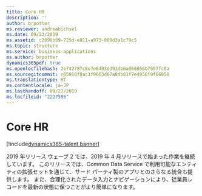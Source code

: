 ```yaml
---
title: Core HR
description: ''
author: brpotter
ms.reviewer: andreabichsel
ms.date: 09/23/2019
ms.assetid: c2096b69-725d-e911-a973-000d3a1c79c5
ms.topic: structure
ms.service: business-applications
ms.author: brpotter
dynamics365pdf: true
ms.openlocfilehash: 2e742787c8e7e6493d391db6a066056b7957fc0a
ms.sourcegitcommit: c65910f8ac1f9063d67a8db01f7e4956f9f66958
ms.translationtype: HT
ms.contentlocale: ja-JP
ms.lasthandoff: 09/27/2019
ms.locfileid: "2227595"
---
```

# <a name="core-hr"></a>Core HR

[!include[dynamics365-talent banner](../includes/dynamics365-talent.md)]

<!--structure start-->
2019 年リリース ウェーブ 2 では、2019 年 4 月リリースで始まった作業を継続しています。 このリリースでは、Common Data Service で利用可能なエンティティの拡張セットを通じて、サード パーティ製のアプリとのさらなる統合も提供します。 また、合理化されたデータ入力とナビゲーションにより、従業員レコードを最新の状態に保つことがより簡単になります。
<!--structure end-->



